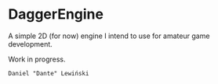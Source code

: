 # DaggerEngine

A simple 2D (for now) engine I intend to use for amateur game development.

Work in progress.

	Daniel "Dante" Lewiński
